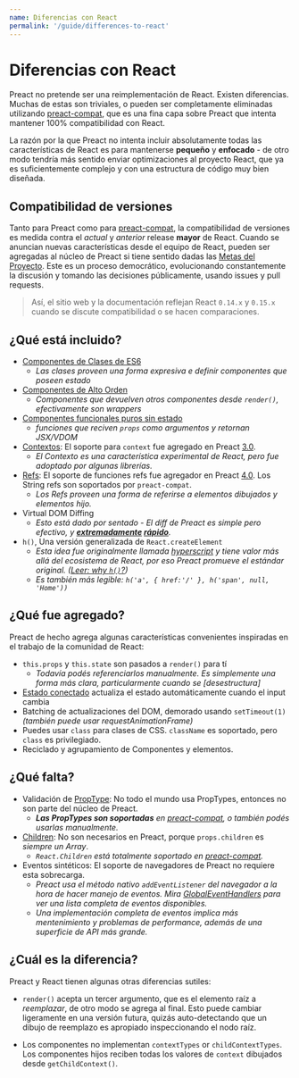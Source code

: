 ```yaml
---
name: Diferencias con React
permalink: '/guide/differences-to-react'
---
```


# Diferencias con React

Preact no pretende ser una reimplementación de React. Existen diferencias. Muchas de estas son triviales, o pueden ser completamente eliminadas utilizando [preact-compat], que es una fina capa sobre Preact que intenta mantener 100% compatibilidad con React.

La razón por la que Preact no intenta incluir absolutamente todas las características de React es para mantenerse **pequeño** y **enfocado** - de otro modo tendría más sentido enviar optimizaciones al proyecto React, que ya es suficientemente complejo y con una estructura de código muy bien diseñada.


## Compatibilidad de versiones

Tanto para Preact como para [preact-compat], la compatibilidad de versiones es medida contra el _actual_ y _anterior_ release **mayor** de React. Cuando se anuncian nuevas características desde el equipo de React, pueden ser agregadas al núcleo de Preact si tiene sentido dadas las [Metas del Proyecto]. Este es un proceso democrático, evolucionando constantemente la discusión y tomando las decisiones públicamente, usando issues y pull requests.

> Así, el sitio web y la documentación reflejan React `0.14.x` y `0.15.x` cuando se discute compatibilidad o se hacen comparaciones.


## ¿Qué está incluido?

- [Componentes de Clases de ES6]
    - _Las clases proveen una forma expresiva e definir componentes que poseen estado_
- [Componentes de Alto Orden]  
    - _Componentes que devuelven otros componentes desde `render()`, efectivamente son wrappers_
- [Componentes funcionales puros sin estado]  
    - _funciones que reciven `props` como argumentos y retornan JSX/VDOM_
- [Contextos]: El soporte para `context` fue agregado en Preact [3.0].
    - _El Contexto es una característica experimental de React, pero fue adoptado por algunas librerías._
- [Refs]: El soporte de funciones refs fue agregador en Preact [4.0]. Los String refs son soportados por `preact-compat`.
    - _Los Refs proveen una forma de referirse a elementos dibujados y elementos hijo._
- Virtual DOM Diffing
    - _Esto está dado por sentado - El diff de Preact es simple pero efectivo, y **[extremadamente](http://developit.github.io/js-repaint-perfs/) [rápido](https://localvoid.github.io/uibench/)**._
- `h()`, Una versión generalizada de `React.createElement`
    - _Esta idea fue originalmente llamada [hyperscript] y tiene valor más allá del ecosistema de React, por eso Preact promueve el estándar original. ([Leer: why `h()`?](http://jasonformat.com/wtf-is-jsx))_
    - _Es también más legible: `h('a', { href:'/' }, h('span', null, 'Home'))`_


## ¿Qué fue agregado?

Preact de hecho agrega algunas características convenientes inspiradas en el trabajo de la comunidad de React:

- `this.props` y `this.state` son pasados a `render()` para tí
    - _Todavía podés referenciarlos manualmente. Es simplemente una forma más clara, particularmente cuando se [desestructura]_
- [Estado conectado] actualiza el estado automáticamente cuando el input cambia
- Batching de actualizaciones del DOM, demorado usando `setTimeout(1)` _(también puede usar requestAnimationFrame)_
- Puedes usar `class` para clases de CSS. `className` es soportado, pero `class` es privilegiado.
- Reciclado y agrupamiento de Componentes y elementos.


## ¿Qué falta?

- Validación de [PropType]: No todo el mundo usa PropTypes, entonces no son parte del núcleo de Preact.
    - _**Las PropTypes son soportadas** en [preact-compat], o también podés usarlas manualmente._
- [Children]: No son necesarios en Preact, porque `props.children` es _siempre un Array_.
    - _`React.Children` está totalmente soportado en [preact-compat]._
- Eventos sintéticos: El soporte de navegadores de Preact no requiere esta sobrecarga.
    - _Preact usa el método nativo `addEventListener` del navegador a la hora de hacer manejo de eventos. Mira [GlobalEventHandlers] para ver una lista completa de eventos disponibles._
    - _Una implementación completa de eventos implica más mentenimiento y problemas de performance, además de una superficie de API más grande._


## ¿Cuál es la diferencia?

Preact y React tienen algunas otras diferencias sutiles:

- `render()` acepta un tercer argumento, que es el elemento raíz a _reemplazar_, de otro modo se agrega al final. Esto puede cambiar ligeramente en una versión futura, quizás auto-detectando que un dibujo de reemplazo es apropiado inspeccionando el nodo raíz.

- Los componentes no implementan `contextTypes` or `childContextTypes`. Los componentes hijos reciben todas los valores de `context` dibujados desde `getChildContext()`.

[Metas del proyecto]: /about/project-goals
[hyperscript]: https://github.com/dominictarr/hyperscript
[3.0]: https://github.com/developit/preact/milestones/3.0
[4.0]: https://github.com/developit/preact/milestones/4.0
[preact-compat]: https://github.com/developit/preact-compat
[PropType]: https://github.com/developit/proptypes
[Contextos]: https://facebook.github.io/react/docs/context.html
[Refs]: https://facebook.github.io/react/docs/more-about-refs.html
[Children]: https://facebook.github.io/react/docs/top-level-api.html#react.children
[GlobalEventHandlers]: https://developer.mozilla.org/en-US/docs/Web/API/GlobalEventHandlers
[Componentes de Clases de ES6]: https://facebook.github.io/react/docs/reusable-components.html#es6-classes
[Componentes de Alto Orden]: https://medium.com/@dan_abramov/mixins-are-dead-long-live-higher-order-components-94a0d2f9e750
[Componentes funcionales puros sin estado]: https://facebook.github.io/react/docs/reusable-components.html#stateless-functions
[destructuring]: http://www.2ality.com/2015/01/es6-destructuring.html
[Estado conectado]: /guide/linked-state
